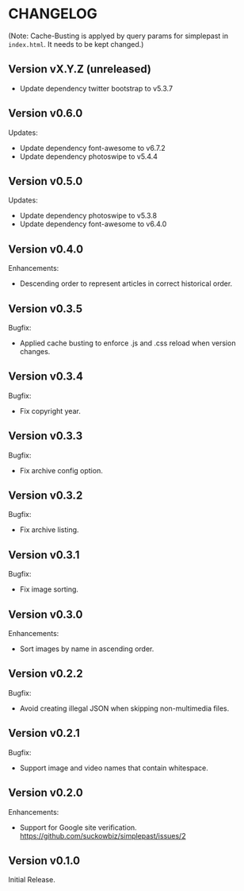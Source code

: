 # CHANGELOG

(Note: Cache-Busting is applyed by query params for simplepast in `index.html`. It needs to be kept changed.)

## Version vX.Y.Z (unreleased)

- Update dependency twitter bootstrap to v5.3.7

## Version v0.6.0

Updates:

- Update dependency font-awesome to v6.7.2
- Update dependency photoswipe to v5.4.4

## Version v0.5.0

Updates:

- Update dependency photoswipe to v5.3.8 
- Update dependency font-awesome to v6.4.0

## Version v0.4.0

Enhancements:

- Descending order to represent articles in correct historical order.

## Version v0.3.5

Bugfix:

- Applied cache busting to enforce .js and .css reload when version changes.

## Version v0.3.4

Bugfix:

- Fix copyright year.

## Version v0.3.3

Bugfix:

- Fix archive config option.

## Version v0.3.2

Bugfix:

- Fix archive listing.

## Version v0.3.1

Bugfix:

- Fix image sorting.

## Version v0.3.0

Enhancements:

- Sort images by name in ascending order.

## Version v0.2.2

Bugfix:

- Avoid creating illegal JSON when skipping non-multimedia files.

## Version v0.2.1

Bugfix:

- Support image and video names that contain whitespace.

## Version v0.2.0

Enhancements:

- Support for Google site verification.
  <https://github.com/suckowbiz/simplepast/issues/2>

## Version v0.1.0

Initial Release.

